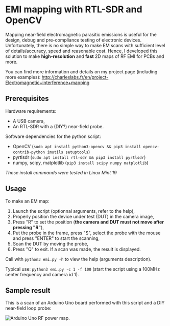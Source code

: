 # EMI mapping with RTL-SDR and OpenCV

Mapping near-field electromagnetic parasitic emissions is useful for the design, debug and pre-compliance testing of electronic devices. Unfortunately, there is no simple way to make EM scans with sufficient level of details/accuracy, speed and reasonable cost. Hence, I developed this solution to make **high-resolution** and **fast** 2D maps of RF EMI for PCBs and more.

You can find more information and details on my project page (including more examples): http://charleslabs.fr/en/project-Electromagnetic+interference+mapping

## Prerequisites

Hardware requirements:
* A USB camera,
* An RTL-SDR with a (DIY?) near-field probe.

Software dependencies for the python script:
* OpenCV (`sudo apt install python3-opencv && pip3 install opencv-contrib-python imutils setuptools`)
* pyrtlsdr (`sudo apt install rtl-sdr && pip3 install pyrtlsdr`)
* numpy, scipy, matplotlib (`pip3 install scipy numpy matplotlib`)

*These install commands were tested in Linux Mint 19*

## Usage

To make an EM map:
1. Launch the script (optionnal arguments, refer to the help),
2. Properly position the device under test (DUT) in the camera image,
3. Press "R" to set the position (**the camera and DUT must not move after pressing "R"**),
4. Put the probe in the frame, press "S", select the probe with the mouse and press "ENTER" to start the scanning,
5. Scan the DUT by moving the probe,
6. Press "Q" to exit. If a scan was made, the result is displayed.

Call with `python3 emi.py -h` to view the help (arguments description).

Typical use: `python3 emi.py -c 1 -f 100` (start the script using a 100MHz center frequency and camera id 1).

## Sample result

This is a scan of an Arduino Uno board performed with this script and a DIY near-field loop probe:

![Arduino Uno RF power map.](https://raw.githubusercontent.com/CGrassin/EMI_mapper/master/output/Arduino_Uno.png)